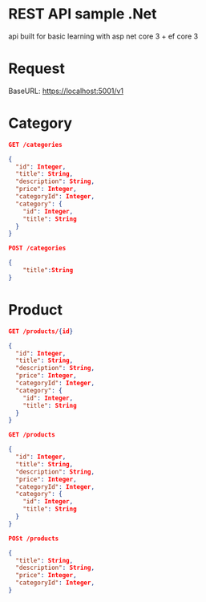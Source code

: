 # REST API sample .Net

api built for basic learning with  asp net core 3 + ef core 3

# Request

BaseURL: [https://localhost:5001/v1](https://localhost:5001/v1)

# Category

```json
GET /categories

{
  "id": Integer,
  "title": String,
  "description": String,
  "price": Integer,
  "categoryId": Integer,
  "category": {
    "id": Integer,
    "title": String
  }
}
```

```json
POST /categories

{
	"title":String
}
```

# Product

```json
GET /products/{id}

{
  "id": Integer,
  "title": String,
  "description": String,
  "price": Integer,
  "categoryId": Integer,
  "category": {
    "id": Integer,
    "title": String
  }
}
```

```json
GET /products

{
  "id": Integer,
  "title": String,
  "description": String,
  "price": Integer,
  "categoryId": Integer,
  "category": {
    "id": Integer,
    "title": String
  }
}
```

```json
POSt /products

{
  "title": String,
  "description": String,
  "price": Integer,
  "categoryId": Integer,
}
```
